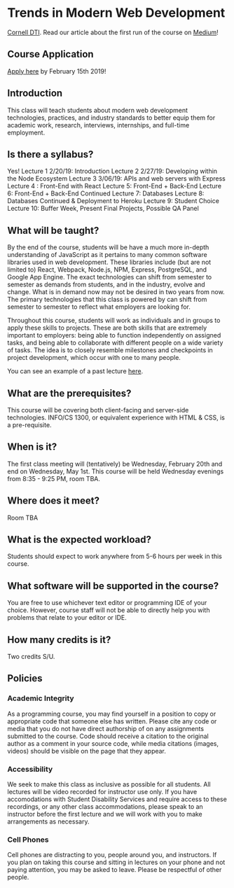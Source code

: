 # Trends in Modern Web Development
[Cornell DTI](http://cornelldti.org/). Read our article about the first run of the course on [Medium](https://medium.com/cornell-design-tech-initiative/cornell-dti-trends-in-web-development-4cb5abc56776)!

## Course Application
[Apply here](https://goo.gl/forms/W1jGzF10id2fwME73) by February 15th 2019!

## Introduction
This class will teach students about modern web development technologies, practices, and industry standards to better equip them for academic work, research, interviews, internships, and full-time employment. 

## Is there a syllabus?
Yes! 
Lecture 1 2/20/19: Introduction
Lecture 2 2/27/19: Developing within the Node Ecosystem
Lecture 3 3/06/19: APIs and web servers with Express
Lecture 4 : Front-End with React 
Lecture 5: Front-End + Back-End
Lecture 6: Front-End + Back-End Continued
Lecture 7: Databases
Lecture 8: Databases Continued & Deployment to Heroku 
Lecture 9: Student Choice 
Lecture 10: Buffer Week, Present Final Projects, Possible QA Panel

## What will be taught?
By the end of the course, students will be have a much more in-depth understanding of JavaScript as it pertains to many common software libraries used in web development. These libraries include (but are not limited to) React, Webpack, Node.js, NPM, Express, PostgreSQL, and Google App Engine. The exact technologies can shift from semester to semester as demands from students, and in the industry, evolve and change. What is in demand now may not be desired in two years from now. The primary technologies that this class is powered by can shift from semester to semester to reflect what employers are looking for.

Throughout this course, students will work as individuals and in groups to apply these skills to projects. These are both skills that are extremely important to employers: being able to function independently on assigned tasks, and being able to collaborate with different people on a wide variety of tasks. The idea is to closely resemble milestones and checkpoints in project development, which occur with one to many people.

You can see an example of a past lecture [here](https://drive.google.com/open?id=1Ysm3deN2tHxK06fZqjK5Z47toehK1RrO7PYKkwzYfCU).

## What are the prerequisites?
This course will be covering both client-facing and server-side technologies. INFO/CS 1300, or equivalent experience with HTML & CSS, is a pre-requisite.

## When is it?
The first class meeting will (tentatively) be Wednesday, February 20th and end on Wednesday, May 1st. This course will be held Wednesday evenings from 8:35 - 9:25 PM, room TBA.

## Where does it meet?
Room TBA

## What is the expected workload?
Students should expect to work anywhere from 5-6 hours per week in this course.

## What software will be supported in the course?
You are free to use whichever text editor or programming IDE of your choice. However, course staff will not be able to directly help you with problems that relate to your editor or IDE.

## How many credits is it?
Two credits S/U.

## Policies
### Academic Integrity
As a programming course, you may find yourself in a position to copy or appropriate code that someone else has written. Please cite any code or media that you do not have direct authorship of on any assignments submitted to the course. Code should receive a citation to the original author as a comment in your source code, while media citations (images, videos) should be visible on the page that they appear.

### Accessibility
We seek to make this class as inclusive as possible for all students. All lectures will be video recorded for instructor use only. If you have accomodations with Student Disability Services and require access to these recordings, or any other class accommodations, please speak to an instructor before the first lecture and we will work with you to make arrangements as necessary.

### Cell Phones
Cell phones are distracting to you, people around you, and instructors. If you plan on taking this course and sitting in lectures on your phone and not paying attention, you may be asked to leave. Please be respectful of other people.
